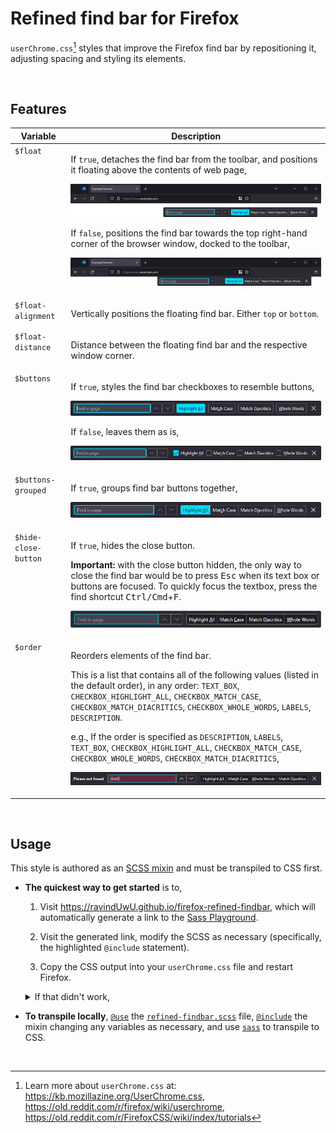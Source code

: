 # Refined find bar for Firefox

`userChrome.css`[^userchrome] styles that improve the Firefox find bar by repositioning it,
adjusting spacing and styling its elements.

[^userchrome]:
    Learn more about `userChrome.css` at: https://kb.mozillazine.org/UserChrome.css,
    https://old.reddit.com/r/firefox/wiki/userchrome,
    https://old.reddit.com/r/FirefoxCSS/wiki/index/tutorials

<br>

## Features

<table>
<thead>
<tr>
	<th>Variable</th>
	<th>Description</th>
</tr>
</thead>
<tbody>

<!-- -->
<tr>
<td valign="top"><code>$float</code></td>
<td valign="top">

If `true`, detaches the find bar from the toolbar, and positions it floating above the contents of
web page,

![](./img/feature-floating-true.png)

If `false`, positions the find bar towards the top right-hand corner of the browser window, docked
to the toolbar,

![](./img/feature-floating-false.png)

</td>
</tr>

<!-- -->
<tr>
<td valign="top"><code>$float-alignment</code></td>
<td valign="top">

Vertically positions the floating find bar. Either `top` or `bottom`.

</td>
</tr>

<!-- -->
<tr>
<td valign="top"><code>$float-distance</code></td>
<td valign="top">

Distance between the floating find bar and the respective window corner.

</td>
</tr>

<!-- -->
<tr>
<td valign="top"><code>$buttons</code></td>
<td valign="top">

If `true`, styles the find bar checkboxes to resemble buttons,

![](./img/feature-buttons-true.png)

If `false`, leaves them as is,

![](./img/feature-buttons-false.png)

</td>
</tr>

<!-- -->
<tr>
<td valign="top"><code>$buttons-grouped</code></td>
<td valign="top">

If `true`, groups find bar buttons together,

![](./img/feature-buttons-grouped.png)

</td>
</tr>

<!-- -->
<tr>
<td valign="top"><code>$hide-close-button</code></td>
<td valign="top">

If `true`, hides the close button.

**Important:** with the close button hidden, the only way to close the find bar would be to press
<kbd>Esc</kbd> when its text box or buttons are focused. To quickly focus the textbox, press the
find shortcut <kbd>Ctrl/Cmd</kbd>+<kbd>F</kbd>.

![](./img/feature-hide-close-button-true.png)

</td>
</tr>

<!-- -->
<tr>
<td valign="top"><code>$order</code></td>
<td valign="top">

Reorders elements of the find bar.

This is a list that contains all of the following values (listed in the default order), in any
order: `TEXT_BOX`, `CHECKBOX_HIGHLIGHT_ALL`, `CHECKBOX_MATCH_CASE`, `CHECKBOX_MATCH_DIACRITICS`,
`CHECKBOX_WHOLE_WORDS`, `LABELS`, `DESCRIPTION`.

e.g., If the order is specified as `DESCRIPTION`, `LABELS`, `TEXT_BOX`, `CHECKBOX_HIGHLIGHT_ALL`,
`CHECKBOX_MATCH_CASE`, `CHECKBOX_WHOLE_WORDS`, `CHECKBOX_MATCH_DIACRITICS`,

![](./img/feature-buttons-order.png)

</td>
</tr>

</tbody>
</table>

<br>

## Usage

This style is authored as an [SCSS mixin][sassMixin] and must be transpiled to CSS first.

- **The quickest way to get started** is to,

  1. Visit https://ravindUwU.github.io/firefox-refined-findbar, which will automatically generate a
     link to the [Sass Playground][sassPlay].

  2. Visit the generated link, modify the SCSS as necessary (specifically, the highlighted
     `@include` statement).

  3. Copy the CSS output into your `userChrome.css` file and restart Firefox.

  <details>
  <summary>If that didn't work,</summary>

  1. Open an online transpiler (e.g., [Sass Playground][sassPlay] or
     [SassMeister](https://www.sassmeister.com/)).

  2. Copy the contents of [`refined-findbar.scss`][src] into the SCSS pane.

  3. Add the line `@include refined-findbar()` after the copied contents, and override variables as
     necessary. The default values can be found in the `@mixin refined-findbar` declaration near the
     top of the contents copied in step 2.

     ```scss
     // <contents of refined-findbar.scss>

     // prettier-ignore
     @include refined-findbar(
         $float: true,
         $float-alignment: top,
         // etc..
     );
     ```

  4. Copy the CSS output into your `userChrome.css` file and restart Firefox.

  </details>

- **To transpile locally**, [`@use`][sassUse] the [`refined-findbar.scss`][src] file,
  [`@include`][sassMixin] the mixin changing any variables as necessary, and use [`sass`][npmSass]
  to transpile to CSS.

<br>

[src]: ./src/refined-findbar.scss
[sassUse]: https://sass-lang.com/documentation/at-rules/use/
[sassMixin]: https://sass-lang.com/documentation/at-rules/mixin/
[sassPlay]: https://sass-lang.com/playground/
[npmSass]: https://www.npmjs.com/package/sass
